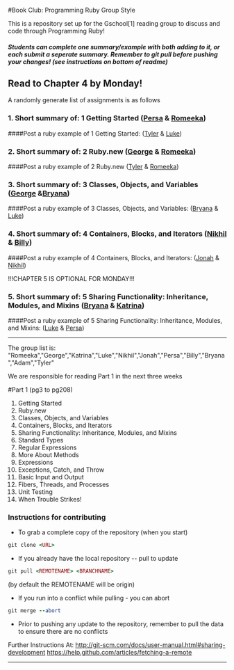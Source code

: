 #Book Club:  Programming Ruby Group Style

This is a repository set up for the Gschool[1] reading group to discuss and code through Programming Ruby!

##### Students can complete one summary/example with both adding to it, or each submit a seperate summary. Remember to git pull before pushing your changes! (see instructions on bottom of readme)

Read to Chapter 4 by Monday!
----------------------------
A randomly generate list of assignments is as follows

### 1. Short summary of: 1 Getting Started ([Persa](https://github.com/pzula) & [Romeeka](https://github.com/rrgayhart))

####Post a ruby example of 1 Getting Started: ([Tyler](https://github.com/TylerLong86) & [Luke](https://github.com/LukeMartinez))

### 2. Short summary of: 2 Ruby.new ([George](https://github.com/egogrb) & [Romeeka](https://github.com/rrgayhart))

####Post a ruby example of 2 Ruby.new ([Tyler](https://github.com/TylerLong86) & [Romeeka](https://github.com/rrgayhart))

### 3. Short summary of: 3 Classes, Objects, and Variables ([George](https://github.com/egogrb) &[Bryana](https://github.com/BryanaKnight))

####Post a ruby example of 3 Classes, Objects, and Variables:  ([Bryana](https://github.com/BryanaKnight) & [Luke](https://github.com/LukeMartinez))

### 4. Short summary of: 4 Containers, Blocks, and Iterators ([Nikhil](https://github.com/nikhiltaneja) & [Billy](https://github.com/billy22g))

####Post a ruby example of 4 Containers, Blocks, and Iterators: ([Jonah](https://github.com/jonah) & [Nikhil](https://github.com/nikhiltaneja))

!!!CHAPTER 5 IS OPTIONAL FOR MONDAY!!!

### 5. Short summary of: 5 Sharing Functionality: Inheritance, Modules, and Mixins  ([Bryana](https://github.com/BryanaKnight) & [Katrina](https://github.com/MappingKat))
 
####Post a ruby example of 5 Sharing Functionality: Inheritance, Modules, and Mixins:  ([Luke](https://github.com/LukeMartinez) & [Persa](https://github.com/pzula))

----------------------------
The group list is:
"Romeeka","George","Katrina","Luke","Nikhil","Jonah","Persa","Billy","Bryana","Adam","Tyler"

We are responsible for reading Part 1 in the next three weeks

#Part 1 (pg3 to pg208)
1. Getting Started 
2. Ruby.new
3. Classes, Objects, and Variables 
4. Containers, Blocks, and Iterators 
5. Sharing Functionality: Inheritance, Modules, and Mixins
6. Standard Types 
7. Regular Expressions 
8. More About Methods 
9. Expressions 
10. Exceptions, Catch, and Throw 
11. Basic Input and Output 
12. Fibers, Threads, and Processes 
13. Unit Testing 
14. When Trouble Strikes!


### Instructions for contributing
<p></p>

*  To grab a complete copy of the repository (when you start)


```ruby
git clone <URL>
```

* If you already have the local repository -- pull to update

```ruby
git pull <REMOTENAME> <BRANCHNAME>
```
(by default the REMOTENAME will be origin)

*  If you run into a conflict while pulling -  you can abort

```ruby
git merge --abort
```

*  Prior to pushing any update to the repository, remember to pull the data to ensure there are no conflicts

Further Instructions At: 
<http://git-scm.com/docs/user-manual.html#sharing-development>
<https://help.github.com/articles/fetching-a-remote>


----------------------------


